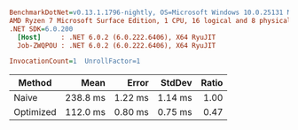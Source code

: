 ``` ini

BenchmarkDotNet=v0.13.1.1796-nightly, OS=Microsoft Windows 10.0.25131 Microsoft Windows NT 10.0.25131.0
AMD Ryzen 7 Microsoft Surface Edition, 1 CPU, 16 logical and 8 physical cores
.NET SDK=6.0.200
  [Host]     : .NET 6.0.2 (6.0.222.6406), X64 RyuJIT
  Job-ZWQPOU : .NET 6.0.2 (6.0.222.6406), X64 RyuJIT

InvocationCount=1  UnrollFactor=1  

```
|    Method |     Mean |   Error |  StdDev | Ratio |
|---------- |---------:|--------:|--------:|------:|
|     Naive | 238.8 ms | 1.22 ms | 1.14 ms |  1.00 |
| Optimized | 112.0 ms | 0.80 ms | 0.75 ms |  0.47 |
